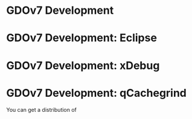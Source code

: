 # GDOv7 Development

# GDOv7 Development: Eclipse

# GDOv7 Development: xDebug

# GDOv7 Development: qCachegrind

You can get a distribution of 
